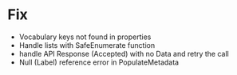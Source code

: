 # Fix
- Vocabulary keys not found in properties
- Handle lists with SafeEnumerate function
- handle API Response (Accepted) with no Data and retry the call
- Null (Label) reference error in PopulateMetadata
